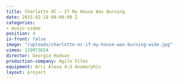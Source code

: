 ```yaml
---
title: Charlotte OC — If My House Was Burning
date: 2015-02-18 00:00:00 Z
categories:
- music-video
position: 4
is-front: false
image: "/uploads/charlotte-oc-if-my-house-was-burning-wide.jpg"
vimeo: 119973654
director: Georgia Hudson
production-company: Agile Films
equipment: Arri Alexa 4:3 Anamorphic
layout: project
---
```


